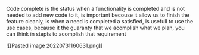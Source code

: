 Code complete is the status when a functionality is completed and is not needed to add new code to it, is important becouse it allow us to finish the feature cleanly, is when a need is completed a satisfied, is usefull to use the use cases, because it the guaranty that we acomplish what we plan, you can think in stepts to acomplish that requirement

![[Pasted image 20220731160631.png]]